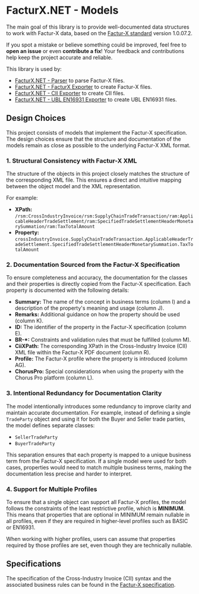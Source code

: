 ﻿# FacturX.NET - Models

The main goal of this library is to provide well-documented data structures to work with Factur-X data, based on the [Factur-X standard](https://fnfe-mpe.org/factur-x/) version 1.0.07.2.

If you spot a mistake or believe something could be improved, feel free to **open an issue** or even **contribute a fix**! Your feedback and contributions help keep the project accurate and reliable.

This library is used by:
- [FacturX.NET - Parser](../FacturXDotNet.Parser/README.md) to parse Factur-X files.
- [FacturX.NET - FacturX Exporter](../FacturXDotNet.Exporter.FacturX/README.md) to create Factur-X files.
- [FacturX.NET - CII Exporter](../FacturXDotNet.Exporter.CII/README.md) to create CII files.
- [FacturX.NET - UBL EN16931 Exporter](../FacturXDotNet.Exporter.UblEn16931/README.md) to create UBL EN16931 files.

## Design Choices

This project consists of models that implement the Factur-X specification. The design choices ensure that the structure and documentation of the models remain as close as possible to the underlying Factur-X XML format.

### 1. Structural Consistency with Factur-X XML

The structure of the objects in this project closely matches the structure of the corresponding XML file. This ensures a direct and intuitive mapping between the object model and the XML representation.

For example:
- **XPath:** `/rsm:CrossIndustryInvoice/rsm:SupplyChainTradeTransaction/ram:ApplicableHeaderTradeSettlement/ram:SpecifiedTradeSettlementHeaderMonetarySummation/ram:TaxTotalAmount`
- **Property:** `crossIndustryInvoice.SupplyChainTradeTransaction.ApplicableHeaderTradeSettlement.SpecifiedTradeSettlementHeaderMonetarySummation.TaxTotalAmount`

### 2. Documentation Sourced from the Factur-X Specification

To ensure completeness and accuracy, the documentation for the classes and their properties is directly copied from the Factur-X specification. Each property is documented with the following details:
- **Summary:** The name of the concept in business terms (column I) and a description of the property's meaning and usage (column J).
- **Remarks:** Additional guidance on how the property should be used (column K).
- **ID:** The identifier of the property in the Factur-X specification (column E).
- **BR-\*:** Constraints and validation rules that must be fulfilled (column M).
- **CiiXPath:** The corresponding XPath in the Cross-Industry Invoice (CII) XML file within the Factur-X PDF document (column R).
- **Profile:** The Factur-X profile where the property is introduced (column AG).
- **ChorusPro:** Special considerations when using the property with the Chorus Pro platform (column L).

### 3. Intentional Redundancy for Documentation Clarity

The model intentionally introduces some redundancy to improve clarity and maintain accurate documentation. For example, instead of defining a single `TradeParty` object and using it for both the Buyer and Seller trade parties, the model defines separate classes:
- `SellerTradeParty`
- `BuyerTradeParty`

This separation ensures that each property is mapped to a unique business term from the Factur-X specification. If a single model were used for both cases, properties would need to match multiple business terms, making the documentation less precise and harder to interpret.

### 4. Support for Multiple Profiles

To ensure that a single object can support all Factur-X profiles, the model follows the constraints of the least restrictive profile, which is **MINIMUM**. This means that properties that are optional in MINIMUM remain nullable in all profiles, even if they are required in higher-level profiles such as BASIC or EN16931.

When working with higher profiles, users can assume that properties required by those profiles are set, even though they are technically nullable.

## Specifications

The specification of the Cross-Industry Invoice (CII) syntax and the associated business rules can be found in the [Factur-X specification](https://fnfe-mpe.org/factur-x/).